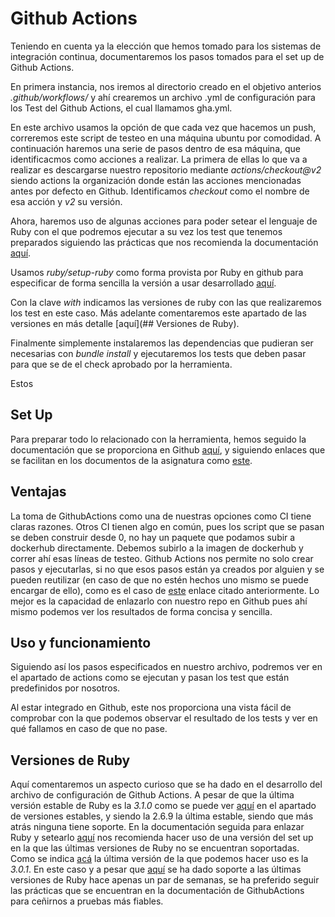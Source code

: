 # Github Actions

Teniendo en cuenta ya la elección que hemos tomado para los sistemas de integración continua, documentaremos los pasos tomados para el set up de Github Actions.

En primera instancia, nos iremos al directorio creado en el objetivo anterios *.github/workflows/* y ahí crearemos un archivo .yml de configuración para los Test del Github Actions, el cual llamamos gha.yml.

En este archivo usamos la opción de que cada vez que hacemos un push, correremos este script de testeo en una máquina ubuntu por comodidad. A continuación haremos una serie de pasos dentro de esa máquina, que identificacmos como acciones a realizar. La primera de ellas lo que va a realizar es descargarse nuestro repositorio mediante *actions/checkout@v2* siendo actions la organización donde están las acciones mencionadas antes por defecto en Github. Identificamos *checkout* como el nombre de esa acción y *v2* su versión.

Ahora, haremos uso de algunas acciones para poder setear el lenguaje de Ruby con el que podremos ejecutar a su vez los test que tenemos preparados siguiendo las prácticas que nos recomienda la documentación [aquí](https://docs.github.com/es/actions/automating-builds-and-tests/building-and-testing-ruby).

Usamos *ruby/setup-ruby* como forma provista por Ruby en github para especificar de forma sencilla la versión a usar desarrollado [aquí](https://github.com/ruby/setup-ruby). 

Con la clave *with* indicamos las versiones de ruby con las que realizaremos los test en este caso. Más adelante comentaremos este apartado de las versiones en más detalle [aquí](## Versiones de Ruby).

Finalmente simplemente instalaremos las dependencias que pudieran ser necesarias con *bundle install* y ejecutaremos los tests que deben pasar para que se de el check aprobado por la herramienta.

Estos 

## Set Up

Para preparar todo lo relacionado con la herramienta, hemos seguido la documentación que se proporciona en Github [aquí](https://docs.github.com/en/actions), y siguiendo enlaces que se facilitan en los documentos de la asignatura como [este](https://github.com/features/actions).

## Ventajas

La toma de GithubActions como una de nuestras opciones como CI tiene claras razones. Otros CI tienen algo en común, pues los script que se pasan se deben construir desde 0, no hay un paquete que podamos subir a dockerhub directamente. Debemos subirlo a la imagen de dockerhub y correr ahí esas líneas de testeo. Github Actions nos permite no solo crear pasos y ejecutarlas, si no que esos pasos están ya creados por alguien y se pueden reutilizar (en caso de que no estén hechos uno mismo se puede encargar de ello), como es el caso de [este](https://github.com/ruby/setup-ruby) enlace citado anteriormente. Lo mejor es la capacidad de enlazarlo con nuestro repo en Github pues ahí mismo podemos ver los resultados de forma concisa y sencilla.

## Uso y funcionamiento

Siguiendo así los pasos especificados en nuestro archivo, podremos ver en el apartado de actions como se ejecutan y pasan los test que están predefinidos por nosotros.

Al estar integrado en Github, este nos proporciona una vista fácil de comprobar con la que podemos observar el resultado de los tests y ver en qué fallamos en caso de que no pase.

## Versiones de Ruby

Aquí comentaremos un aspecto curioso que se ha dado en el desarrollo del archivo de configuración de Github Actions. A pesar de que la última versión estable de Ruby es la *3.1.0* como se puede ver [aquí](https://www.ruby-lang.org/es/downloads/) en el apartado de versiones estables, y siendo la 2.6.9 la última estable, siendo que más atrás ninguna tiene soporte. En la documentación seguida para enlazar Ruby y setearlo [aquí](https://docs.github.com/es/actions/automating-builds-and-tests/building-and-testing-ruby) nos recomienda hacer uso de una versión del set up en la que las últimas versiones de Ruby no se encuentran soportadas. Como se indica [acá](docs/img/rubyvError.png) la última versión de la que podemos hacer uso es la *3.0.1*. En este caso y a pesar que [aquí](https://github.com/ruby/setup-ruby) se ha dado soporte a las últimas versiones de Ruby hace apenas un par de semanas, se ha preferido seguir las prácticas que se encuentran en la documentación de GithubActions para ceñirnos a pruebas más fiables.